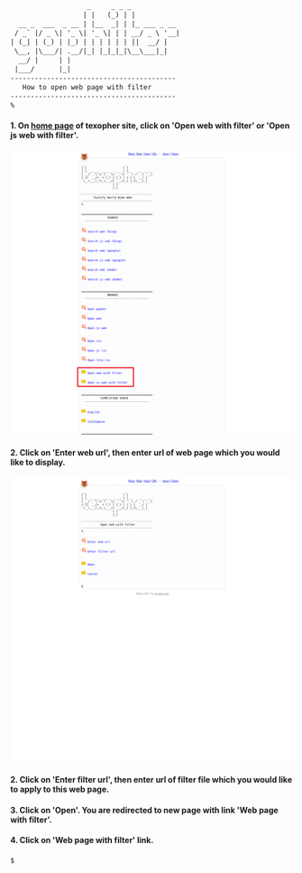 ```
                   _     _ _ _            
                  | |   (_) | |           
  __ _  ___  _ __ | |__  _| | |_ ___ _ __ 
 / _` |/ _ \| '_ \| '_ \| | | __/ _ \ '__|
| (_| | (_) | |_) | | | | | | ||  __/ |   
 \__, |\___/| .__/|_| |_|_|_|\__\___|_|   
  __/ |     | |                           
 |___/      |_|                           
-----------------------------------------
   How to open web page with filter
-----------------------------------------
%
```

#### 1. On [home page](http://texopher.com) of texopher site, click on 'Open web with filter' or 'Open js web with filter'.

![](https://github.com/texopher/gophilter/blob/main/help/open-web-with-filter/screenshot-1.png?raw=true)

#### 2. Click on 'Enter web url', then enter url of web page which you would like to display.

![](https://github.com/texopher/gophilter/blob/main/help/open-web-with-filter/screenshot-2.png?raw=true)

#### 2. Click on 'Enter filter url', then enter url of filter file which you would like to apply to this web page.

#### 3. Click on 'Open'. You are redirected to new page with link 'Web page with filter'.

#### 4. Click on 'Web page with filter' link.

```
$
```
